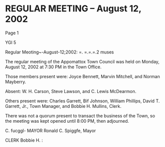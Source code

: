# REGULAR MEETING – August 12, 2002

Page 1

YGl 5

Regular Meoting~-August-12;2002: =. =.=.=.2 muses

The regular meeting of the Appomattox Town Council was held on Monday, August
12, 2002 at 7:30 PM in the Town Office.

Those members present were: Joyce Bennett, Marvin Mitchell, and Norman Mayberry.

Absent: W. H. Carson, Steve Lawson, and C. Lewis McDearmon.

Others present were: Charles Garrett, Bif Johnson, William Phillips, David T. Garrett,
Jr., Town Manager, and Bobbie H. Mullins, Clerk.

There was not a quorum present to transact the business of the Town, so the meeting
was kept opened until 8:00 PM, then adjourned.

C. fucggl- MAYOR
Ronald C. Spiggfe, Mayor

CLERK
Bobbie H. :